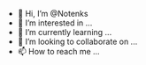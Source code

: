 - 👋 Hi, I’m @Notenks
- 👀 I’m interested in ...
- 🌱 I’m currently learning ...
- 💞️ I’m looking to collaborate on ...
- 📫 How to reach me ...

<!---
Notenks/Notenks is a ✨ special ✨ repository because its `README.md` (this file) appears on your GitHub profile.
You can click the Preview link to take a look at your changes.
--->
